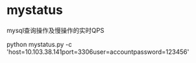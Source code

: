 # mystatus
mysql查询操作及慢操作的实时QPS

python mystatus.py -c 'host=10.103.38.141port=3306user=accountpassword=123456'
